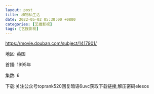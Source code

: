 ```yaml
---
layout: post
title: 植物私生活
date: 2022-05-02 05:30:00 +0800
categories: [艺搜影视]
tags: [艺搜影视]
---
```

https://movie.douban.com/subject/1417901/

地区: 英国

首播: 1995年

集数: 6

下载:关注公众号toprank520回复暗语6uvc获取下载链接,解压密码elesos